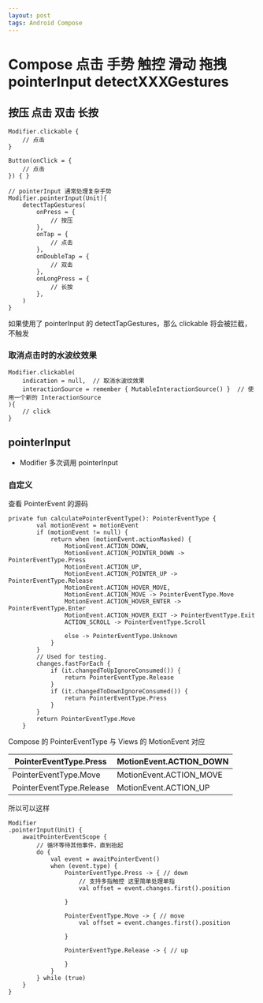 ```yaml
---
layout: post
tags: Android Compose
---
```


# Compose 点击 手势 触控 滑动 拖拽 pointerInput detectXXXGestures

## 按压 点击 双击 长按

```
Modifier.clickable {
    // 点击
}

Button(onClick = {
    // 点击
}) { }

// pointerInput 通常处理复杂手势
Modifier.pointerInput(Unit){
    detectTapGestures(
        onPress = {
            // 按压
        },
        onTap = {
            // 点击
        },
        onDoubleTap = {
            // 双击
        },
        onLongPress = {
            // 长按
        },
    )
}
```

如果使用了 pointerInput 的 detectTapGestures，那么 clickable 将会被拦截，不触发

### 取消点击时的水波纹效果

```
Modifier.clickable(
    indication = null,  // 取消水波纹效果
    interactionSource = remember { MutableInteractionSource() }  // 使用一个新的 InteractionSource
){
    // click
}
```

## pointerInput

- Modifier 多次调用 pointerInput

### 自定义

查看 PointerEvent 的源码

```
private fun calculatePointerEventType(): PointerEventType {
        val motionEvent = motionEvent
        if (motionEvent != null) {
            return when (motionEvent.actionMasked) {
                MotionEvent.ACTION_DOWN,
                MotionEvent.ACTION_POINTER_DOWN -> PointerEventType.Press
                MotionEvent.ACTION_UP,
                MotionEvent.ACTION_POINTER_UP -> PointerEventType.Release
                MotionEvent.ACTION_HOVER_MOVE,
                MotionEvent.ACTION_MOVE -> PointerEventType.Move
                MotionEvent.ACTION_HOVER_ENTER -> PointerEventType.Enter
                MotionEvent.ACTION_HOVER_EXIT -> PointerEventType.Exit
                ACTION_SCROLL -> PointerEventType.Scroll

                else -> PointerEventType.Unknown
            }
        }
        // Used for testing.
        changes.fastForEach {
            if (it.changedToUpIgnoreConsumed()) {
                return PointerEventType.Release
            }
            if (it.changedToDownIgnoreConsumed()) {
                return PointerEventType.Press
            }
        }
        return PointerEventType.Move
    }
```

Compose 的 PointerEventType 与 Views 的 MotionEvent 对应

| PointerEventType.Press	| MotionEvent.ACTION_DOWN	|
| --- 						| ---						|
| PointerEventType.Move		| MotionEvent.ACTION_MOVE	|
| PointerEventType.Release	| MotionEvent.ACTION_UP		|

所以可以这样

```
Modifier
.pointerInput(Unit) {
    awaitPointerEventScope {
        // 循环等待其他事件，直到抬起
        do {
            val event = awaitPointerEvent()
            when (event.type) {
                PointerEventType.Press -> { // down
				    // 支持多指触控 这里简单处理单指
                    val offset = event.changes.first().position
					
                }

                PointerEventType.Move -> { // move
                    val offset = event.changes.first().position
					
                }

                PointerEventType.Release -> { // up

                }
            }
        } while (true)
    }
}
```
